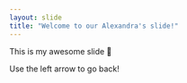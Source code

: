 ```yaml
---
layout: slide
title: "Welcome to our Alexandra's slide!"
---
```

This is my awesome slide 🎉

Use the left arrow to go back!
